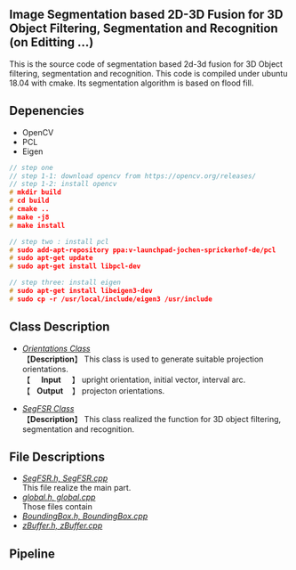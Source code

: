## Image Segmentation based 2D-3D Fusion for 3D Object Filtering, Segmentation and Recognition  (on Editting ...)
This is the source code of segmentation based 2d-3d fusion for 3D Object filtering, segmentation and recognition.  This code is compiled under ubuntu 18.04 with cmake. Its segmentation algorithm is based on flood fill.

## Depenencies
* OpenCV  
* PCL
* Eigen
```c++
// step one
// step 1-1: download opencv from https://opencv.org/releases/
// step 1-2: install opencv
# mkdir build
# cd build
# cmake ..
# make -j8
# make install

// step two : install pcl
# sudo add-apt-repository ppa:v-launchpad-jochen-sprickerhof-de/pcl
# sudo apt-get update
# sudo apt-get install libpcl-dev

// step three: install eigen
# sudo apt-get install libeigen3-dev
# sudo cp -r /usr/local/include/eigen3 /usr/include 
```

## Class Description  
* [*Orientations Class*]()  
【**Description**】 This class is used to generate suitable projection orientations.  
【&nbsp;&nbsp;&nbsp;&nbsp;&nbsp;**Input**&nbsp;&nbsp;&nbsp;&nbsp;&nbsp;】 upright orientation, initial vector, interval arc.  
【&nbsp;&nbsp;&nbsp;**Output**&nbsp;&nbsp;&nbsp;&nbsp;】 projecton orientations.  

* [*SegFSR Class*]()  
【**Description**】 This class realized the function for 3D object filtering, segmentation and recognition.


## File Descriptions  
* [*SegFSR.h, SegFSR.cpp*]()  
This file realize the main part.   
* [*global.h, global.cpp*]()   
Those files contain   
* [*BoundingBox.h, BoundingBox.cpp*]()  
* [*zBuffer.h, zBuffer.cpp*]()  


## Pipeline












